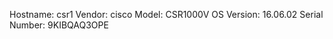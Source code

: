 Hostname:      csr1
Vendor:        cisco
Model:         CSR1000V
OS Version:    16.06.02
Serial Number:  9KIBQAQ3OPE